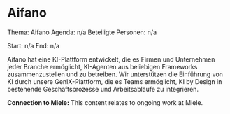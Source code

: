 # Aifano
Thema: Aifano
Agenda: n/a
Beteiligte Personen: n/a

Start: n/a
End: n/a

Aifano hat eine KI-Plattform entwickelt, die es Firmen und Unternehmen jeder Branche ermöglicht, KI-Agenten aus beliebigen Frameworks zusammenzustellen und zu betreiben. Wir unterstützen die Einführung von KI durch unsere GenIX-Plattform, die es Teams ermöglicht, KI by Design in bestehende Geschäftsprozesse und Arbeitsabläufe zu integrieren.

**Connection to Miele:** This content relates to ongoing work at Miele.
